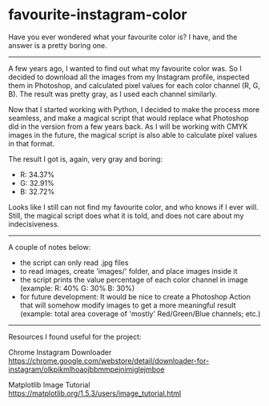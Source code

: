 # favourite-instagram-color
Have you ever wondered what your favourite color is? I have, and the answer is a pretty boring one.

----------

A few years ago, I wanted to find out what my favourite color was. So I decided to download all the images from my Instagram profile, inspected them in Photoshop, and calculated pixel values for each color channel (R, G, B). The result was pretty gray, as I used each channel similarly.

Now that I started working with Python, I decided to make the process more seamless, and make a magical script that would replace what Photoshop did in the version from a few years back. As I will be working with CMYK images in the future, the magical script is also able to calculate pixel values in that format.

The result I got is, again, very gray and boring:
- R: 34.37%
- G: 32.91%
- B: 32.72%

Looks like I still can not find my favourite color, and who knows if I ever will. Still, the magical script does what it is told, and does not care about my indecisiveness.

----------

A couple of notes below:
- the script can only read .jpg files
- to read images, create 'images/' folder, and place images inside it
- the script prints the value percentage of each color channel in image (example: R: 40% G: 30% B: 30%)
- for future development: It would be nice to create a Photoshop Action that will somehow modify images to get a more meaningful result (example: total area coverage of 'mostly' Red/Green/Blue channels; etc.)

----------

Resources I found useful for the project:

Chrome Instagram Downloader
https://chrome.google.com/webstore/detail/downloader-for-instagram/olkpikmlhoaojbbmmpejnimiglejmboe

Matplotlib Image Tutorial
https://matplotlib.org/1.5.3/users/image_tutorial.html

